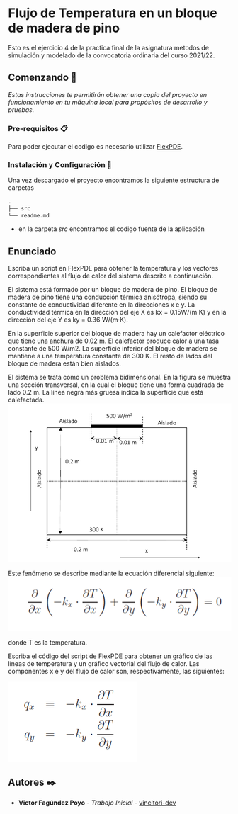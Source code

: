 # Flujo de Temperatura en un bloque de madera de pino

Esto es el ejercicio 4 de la practica final de la asignatura metodos de
 simulación y modelado de la convocatoria ordinaria del curso  2021/22.



## Comenzando 🚀

_Estas instrucciones te permitirán obtener una copia del proyecto en funcionamiento en tu máquina local para propósitos de desarrollo y pruebas._


### Pre-requisitos 📋

Para poder ejecutar el codigo es necesario utilizar [FlexPDE](https://www.pdesolutions.com/v6student.html).


### Instalación y Configuración 🔧

Una vez descargado el proyecto encontramos la siguiente estructura de carpetas
```
.
├── src
└── readme.md
```    

* en la carpeta _src_ encontramos el codigo fuente de la aplicación

## Enunciado

Escriba un script en FlexPDE para obtener la temperatura y los vectores 
correspondientes al flujo de calor del sistema descrito a continuación.


El sistema está formado por un bloque de madera de pino. El bloque de madera
de pino tiene una conducción térmica anisótropa, siendo su constante de 
conductividad diferente en la direcciones x e y. La conductividad térmica en la 
dirección del eje X es kx = 0.15W/(m·K) y en la dirección del eje Y es ky = 0.36 
W/(m·K).


En la superficie superior del bloque de madera hay un calefactor eléctrico que
tiene una anchura de 0.02 m. El calefactor produce calor a una tasa constante
de 500 W/m2. La superficie inferior del bloque de madera se mantiene a una
temperatura constante de 300 K. El resto de lados del bloque de madera están
bien aislados.

El sistema se trata como un problema bidimensional. En la figura se muestra una
sección transversal, en la cual el bloque tiene una forma cuadrada de lado 0.2 m.
La línea negra más gruesa indica la superficie que está calefactada.
![seccionDelBloqueDeMadera](/img/seccionDelBloqueDeMadera.png?raw=true "seccionDelBloqueDeMadera")

Este fenómeno se describe mediante la ecuación diferencial siguiente:
![ecuacionDiferencial](/img/ecuacionDiferencial.png?raw=true "ecuacionDiferencial")

donde T es la temperatura.

Escriba el código del script de FlexPDE para obtener un gráfico de las líneas de
temperatura y un gráfico vectorial del flujo de calor. Las componentes x e y del
flujo de calor son, respectivamente, las siguientes:

![componentesXY](/img/componentesXY.png?raw=true "componentesXY")
## Autores ✒️


* **Victor Fagúndez Poyo** - *Trabajo Inicial* - [vincitori-dev](https://github.com/vincitori-dev)



